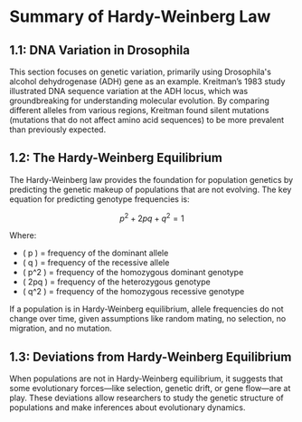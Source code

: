 # Summary of Hardy-Weinberg Law

## 1.1: DNA Variation in Drosophila
This section focuses on genetic variation, primarily using Drosophila's alcohol dehydrogenase (ADH) gene as an example. Kreitman’s 1983 study illustrated DNA sequence variation at the ADH locus, which was groundbreaking for understanding molecular evolution. By comparing different alleles from various regions, Kreitman found silent mutations (mutations that do not affect amino acid sequences) to be more prevalent than previously expected.

## 1.2: The Hardy-Weinberg Equilibrium
The Hardy-Weinberg law provides the foundation for population genetics by predicting the genetic makeup of populations that are not evolving. The key equation for predicting genotype frequencies is:

$$
p^2 + 2pq + q^2 = 1
$$

Where:
- \( p \) = frequency of the dominant allele
- \( q \) = frequency of the recessive allele
- \( p^2 \) = frequency of the homozygous dominant genotype
- \( 2pq \) = frequency of the heterozygous genotype
- \( q^2 \) = frequency of the homozygous recessive genotype

If a population is in Hardy-Weinberg equilibrium, allele frequencies do not change over time, given assumptions like random mating, no selection, no migration, and no mutation.

## 1.3: Deviations from Hardy-Weinberg Equilibrium
When populations are not in Hardy-Weinberg equilibrium, it suggests that some evolutionary forces—like selection, genetic drift, or gene flow—are at play. These deviations allow researchers to study the genetic structure of populations and make inferences about evolutionary dynamics.


